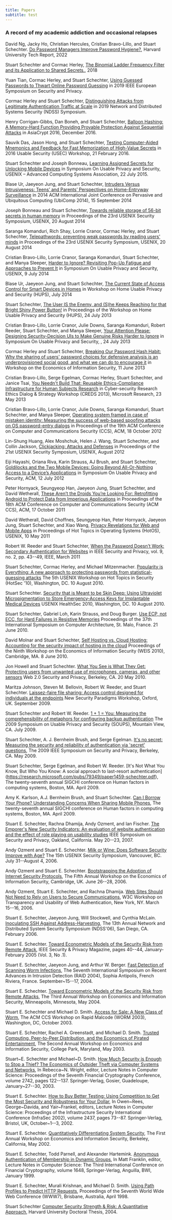 ```yaml
---
title: Papers
subtitle: test
---
```


### A record of my academic addiction and occasional relapses

David Ng, Jacky Ho, Christian Hercules, Cristian Bravo-Lillo, and Stuart Schechter. [Do Password Managers Improve Password Hygiene?](https://dash.harvard.edu/bitstream/handle/1/37374029/PasswordManagerSurvey-NgEtAl-2022-12-24.pdf?sequence=1&isAllowed=y), Harvard University Tech Report, 2022

Stuart Schechter and Cormac Herley,
[The Binomial Ladder Frequency Filter and its Application to Shared Secrets.]((https://www.microsoft.com/en-us/research/uploads/prod/2018/06/BinomialLadderFilter2.pdf)), 2018


Yuan Tian, Cormac Herley, and Stuart Schechter,
[Using Guessed Passwords to Thwart Online Password Guessing](https://cormac.herley.org/docs/stopGuessing.pdf)
in 2019 IEEE European Symposium on Security and Privacy.

Cormac Herley and Stuart Schechter,
[Distinguishing Attacks from Legitimate Authentication Traffic at Scale](https://www.ndss-symposium.org/wp-content/uploads/2019/02/ndss2019_06A-2_Herley_paper.pdf)
in 2019 Network and Distributed Systems Security (NDSS) Symposium.

Henry Corrigan-Gibbs, Dan Boneh, and Stuart Schechter,
[Balloon Hashing: A Memory-Hard Function Providing Provable Protection Against Sequential Attacks](https://eprint.iacr.org/2016/027.pdf)
in AsiaCrypt 2016, December 2016.

Sauvik Das, Jason Hong, and Stuart Schechter,
[Testing Computer-Aided Mnemonics and Feedback for Fast Memorization of High-Value Secrets](https://research.microsoft.com/pubs/263033/testing-computer-aided-mnemonics-feedback-for-fast-memorization-of-high-value-secrets.pdf)
in 2016 Usable Security (USEC) Workshop, 21 February 2016.

Stuart Schechter and Joseph Bonneau,
[Learning Assigned Secrets for Unlocking Mobile Devices](https://research.microsoft.com/apps/pubs/default.aspx?id=249246)
in Symposium On Usable Privacy and Security, USENIX – Advanced Computing Systems Association, 22 July 2015.

Blase Ur, Jaeyeon Jung, and Stuart Schechter, [Intruders Versus Intrusiveness: Teens’ and Parents’ Perspectives on Home-Entryway Surveillance](https://research.microsoft.com/apps/pubs/default.aspx?id=216721) in 2014 ACM International Joint Conference on Pervasive and Ubiquitous Computing (UbiComp 2014), 15 September 2014

Joseph Bonneau and Stuart Schechter, [Towards reliable storage of 56-bit secrets in human memory](https://research.microsoft.com/apps/pubs/default.aspx?id=216723) in Proceedings of the 23rd USENIX Security Symposium, USENIX, 20 August 2014

Saranga Komanduri, Rich Shay, Lorrie Cranor, Cormac Herley, and Stuart Schechter, [Telepathwords: preventing weak passwords by reading users' minds](https://research.microsoft.com/apps/pubs/default.aspx?id=220380) in Proceedings of the 23rd USENIX Security Symposium, USENIX, 20 August 2014

Cristian Bravo-Lillo, Lorrie Cranor, Saranga Komanduri, Stuart Schechter, and Manya Sleeper, [Harder to Ignore? Revisiting Pop-Up Fatigue and Approaches to Prevent It](https://research.microsoft.com/apps/pubs/default.aspx?id=220380) in Symposium On Usable Privacy and Security, USENIX, 9 July 2014

Blase Ur, Jaeyeon Jung, and Stuart Schechter, [The Current State of Access Control for Smart Devices in Homes](https://research.microsoft.com/apps/pubs/default.aspx?id=204947) in Workshop on Home Usable Privacy and Security (HUPS), July 2014

Stuart Schechter, [The User IS the Enemy, and (S)he Keeps Reaching for that Bright Shiny Power Button!](https://research.microsoft.com/apps/pubs/default.aspx?id=194484) in Proceedings of the Workshop on Home Usable Privacy and Security (HUPS), 24 July 2013

Cristian Bravo-Lillo, Lorrie Cranor, Julie Downs, Saranga Komanduri, Robert Reeder, Stuart Schechter, and Manya Sleeper,
[Your Attention Please: Designing Security-Decision UIs to Make Genuine Risks Harder to Ignore](https://research.microsoft.com/apps/pubs/default.aspx?id=193124) in Symposium On Usable Privacy and Security, , 24 July 2013

Cormac Herley and Stuart Schechter,
[Breaking Our Password Hash Habit: Why the sharing of users' password choices for defensive analysis is an underprovisioned social good, and what we can do to encourage it](https://research.microsoft.com/apps/pubs/default.aspx?id=197920) in Workshop on the Economics of Information Security, 11 June 2013

Cristian Bravo-Lillo, Serge Egelman, Cormac Herley, Stuart Schechter, and Janice Tsai,
[You Needn't Build That: Reusable Ethics-Compliance Infrastructure for Human Subjects Research](https://www.microsoft.com/en-us/research/wp-content/uploads/2016/02/creds_submitted.pdf)
in Cyber-security Research Ethics Dialog \& Strategy Workshop (CREDS 2013), Microsoft Research, 23 May 2013

Cristian Bravo-Lillo, Lorrie Cranor, Julie Downs, Saranga Komanduri, Stuart Schechter, and Manya Sleeper,
[Operating system framed in case of mistaken identity: Measuring the success of web-based spoofing attacks on OS password-entry dialogs](https://research.microsoft.com/apps/pubs/default.aspx?id=169190)
in Proceedings of the 19th ACM Conference on Computer and Communications Security (CCS), ACM, 18 October 2012

Lin-Shung Huang, Alex Moshchuk, Helen J. Wang, Stuart Schechter, and Collin Jackson,
[Clickjacking: Attacks and Defenses](https://research.microsoft.com/apps/pubs/default.aspx?id=188376)
in Proceedings of the 21st USENIX Security Symposium, USENIX, August 2012

Eiji Hayashi, Oriana Riva, Karin Strauss, AJ Brush, and Stuart Schechter,
[Goldilocks and the Two Mobile Devices: Going Beyond All-Or-Nothing Access to a Device’s Applications](https://research.microsoft.com/apps/pubs/default.aspx?id=164632)
in Symposium On Usable Privacy and Security, ACM, 12 July 2012

Peter Hornyack, Seungyeop Han, Jaeyeon Jung, Stuart Schechter, and David Wetherall,
[These Aren’t the Droids You’re Looking For: Retrofitting Android to Protect Data from Imperious Applications](https://research.microsoft.com/apps/pubs/default.aspx?id=152974)
in Proceedings of the 18th ACM Conference on Computer and Communications Security (ACM CCS), ACM, 17 October 2011

David Wetherall, David Choffnes, Seungyeop Han, Peter Hornyack, Jaeyeon Jung, Stuart Schechter, and Xiao Wang,
[Privacy Revelations for Web and Mobile Apps](https://research.microsoft.com/apps/pubs/default.aspx?id=149595)
in Proceedings of Hot Topics in Operating Systems (HotOS), USENIX, 10 May 2011

Robert W. Reeder and Stuart Schechter,
[When the Password Doesn't Work: Secondary Authentication for Websites](https://research.microsoft.com/apps/pubs/default.aspx?id=149597)
in IEEE Security and Privacy, vol. 9, no. 2, pp. 43--49, IEEE, March 2011

Stuart Schechter, Cormac Herley, and Michael Mitzenmacher. [Popularity is Everything: A new approach to protecting passwords from statistical-guessing attacks](https://research.microsoft.com/apps/pubs/default.aspx?id=132859)
The 5th USENIX Workshop on Hot Topics in Security (HotSec '10),
Washington, DC.  10 August 2010.

Stuart Schechter.
[Security that is Meant to be Skin Deep: Using Ultraviolet Micropigmentation to Store Emergency-Access Keys for Implantable Medical Devices](https://research.microsoft.com/apps/pubs/default.aspx?id=135291)
USENIX HealthSec 2010, Washington, DC. 10 August 2010.

Stuart Schechter, Gabriel Loh, Karin Strauss, and Doug Burger.
[Use ECP, not ECC, for Hard Failures in Resistive Memories](https://research.microsoft.com/apps/pubs/default.aspx?id=131678)
Proceedings of the 37th International Symposium on Computer Architecture,
St. Malo, France. 21 June 2010.

David Molnar and Stuart Schechter,
[Self Hosting vs. Cloud Hosting: Accounting for the security impact of hosting in the cloud](https://research.microsoft.com/apps/pubs/default.aspx?id=132318)
Proceedings of the Ninth Workshop on the Economics of Information Security (WEIS 2010),
Cambridge, MA. 8 June 2010.

Jon Howell and Stuart Schechter.
[What You See is What They Get: Protecting users from unwanted use of microphones, cameras, and other sensors](https://research.microsoft.com/apps/pubs/default.aspx?id=131132)
Web 2.0 Security and Privacy, Berkeley, CA. 20 May 2010.

Maritza Johnson, Steven M. Bellovin, Robert W. Reeder, and Stuart Schechter.
[Laissez-faire file sharing: Access control designed for individuals at the endpoints](https://research.microsoft.com/apps/pubs/default.aspx?id=81057)
New Security Paradigms Workshop, Oxford, UK.  September 2009.

Stuart Schechter and Robert W. Reeder.
[1 + 1 = You: Measuring the comprehensibility of metaphors for configuring backup authentication](http://cups.cs.cmu.edu/soups/2009/proceedings/a9-schechter.pdf)
The 2009 Symposium on Usable Privacy and Security (SOUPS),
Mountain View, CA.  July 2009.

Stuart Schechter, A. J. Bernheim Brush, and Serge Egelman.
[It's no secret: Measuring the security and reliability of authentication via 'secret' questions](https://research.microsoft.com/pubs/79594/oakland09.pdf),
The 2009 IEEE Symposium on Security and Privacy,
Berkeley, CA.  May 2009.

Stuart Schechter, Serge Egelman, and Robert W. Reeder.
[It's Not What You Know, But Who You Know: A social approach to last-resort authentication]
(https://research.microsoft.com/pubs/79349/paper1459-schechter.pdf),
The twenty-seventh annual SIGCHI conference on Human factors in computing systems,
Boston, MA.  April 2009.

Amy K. Karlson, A.J. Bernheim Brush, and Stuart Schechter.
[Can I Borrow Your Phone? Understanding Concerns When Sharing Mobile Phones](https://research.microsoft.com/pubs/77555/PhoneSharingCHI2009.pdf),
The twenty-seventh annual SIGCHI conference on Human factors in computing systems,
Boston, MA.  April 2009.

Stuart E. Schechter, Rachna Dhamija, Andy Ozment, and Ian Fischer.
[The Emporer's New Security Indicators: An evaluation of website authentication and the effect of role playing on usability studies](/papers/emperor.pdf)
IEEE Symposium on Security and Privacy, Oakland, California.  May 20--23, 2007.

Andy Ozment and Stuart E. Schechter.
[Milk or Wine: Does Software Security Improve with Age?](https://www.usenix.org/legacy/events/sec06/tech/full_papers/ozment/ozment.pdf)
The 15th USENIX Security Symposium, Vancouver, BC. July 31--August 4, 2006.

Andy Ozment and Stuart E. Schechter.
[Bootstrapping the Adoption of Internet Security Protocols](http://weis2006.econinfosec.org/docs/46.pdf),
The Fifth Annual Workshop on the Economics of Information Security, Cambridge, UK. June 26--28, 2006.


Andy Ozment, Stuart E. Schechter, and Rachna Dhamija.
[Web Sites Should Not Need to Rely on Users to Secure Communications](https://www.microsoft.com/en-us/research/wp-content/uploads/2016/02/w3c06.pdf),
W3C Workshop on Transparency and Usability of Web Authentication, New York, NY. March 15--16, 2006.

Stuart E. Schechter, Jaeyeon Jung, Will Stockwell, and Cynthia McLain.
[Inoculating SSH Against Address-Harvesting](/papers/ssh.pdf),
The 13th Annual Network and Distributed System Security Symposium (NDSS'06), San Diego, CA. February 2006.

Stuart E. Schechter.
[Toward Econometric Models of the Security Risk from Remote Attack](http://doi.ieeecomputersociety.org/10.1109/MSP.2005.30),
IEEE Security \& Privacy Magazine, pages 40--44, January-February 2005 (Vol. 3, No .1).

Stuart E. Schechter, Jaeyeon Jung, and Arthur W. Berger.
[Fast Detection of Scanning Worm Infections](papers/scanning-worms.pdf),
The Seventh International Symposium on Recent Advances in Intrusion Detection (RAID 2004), Sophia Antipolis, French Riviera, France.  September~15--17, 2004.

Stuart E. Schechter.
[Toward Econometric Models of the Security Risk from Remote Attacks](papers/eis04.pdf),
The Third Annual Workshop on Economics and Information Security,
Minneapolis, Minnesota,
May 2004.

Stuart E. Schechter and Michael D. Smith.
[Access for Sale: A New Class of Worm](https://dl.acm.org/doi/10.1145/948187.948191),
The ACM CCS Workshop on Rapid Malcode (WORM 2003),
Washington, DC, October 2003.

Stuart E. Schechter, Rachel A. Greenstadt, and Michael D. Smith.
[Trusted Computing, Peer-to-Peer Distribution, and the Economics of Pirated Entertainment](/papers/eis03.pdf),
The Second Annual Workshop on Economics and Information Security, College Park, Maryland,
May 2003.

Stuart~E. Schechter and Michael~D. Smith.
[How Much Security is Enough to Stop a Thief? The Economics of Outsider Theft via Computer Systems and Networks](/papers/fc03.pdf),
In Rebecca~N. Wright, editor,
Lecture Notes in Computer Science: Proceedings of the Seventh Financial Cryptography Conference,
volume 2742, pages 122--137. Springer-Verlag, Gosier, Guadeloupe, January~27--30, 2003.

Stuart E. Schechter.
[How to Buy Better Testing: Using Competition to Get the Most Security and Robustness for Your Dollar](papers/isc2002.pdf),
In Owen~Rees, George~Davida, and Yair~Frankel, editors,
Lecture Notes in Computer Science: Proceedings of the Infrastructure Security International Conference (InfraSec 2002),
volume 2437, pages 73--87. Springer-Verlag, Bristol, UK, October~1--3, 2002.

Stuart E. Schechter.
[Quantitatively Differentiating System Security](/papers/weis2002.pdf),
The First Annual Workshop on Economics and Information Security,
Berkeley, California, May 2002.

Stuart E. Schechter, Todd Parnell, and Alexander Hartemink.
[Anonymous Authentication of Membership in Dynamic Groups](/papers/fc99lncs.ps),
In Matt Franklin, editor,
Lecture Notes in Computer Science: The Third International Conference on Financial Cryptography,
volume 1648, Springer-Verlag, Anguilla, BWI, January 1999.

Stuart E. Schechter, Murali Krishnan, and Michael D. Smith.
[Using Path Profiles to Predict HTTP Requests](/papers/www98.pdf),
Proceedings of the Seventh World Wide Web Conference (WWW7),
Brisbane, Australia, April 1998.

Stuart Schechter
[Computer Security Strength & Risk: A Quantitative Approach](/papers/thesis.pdf), Harvard University Doctoral Thesis, 2004.